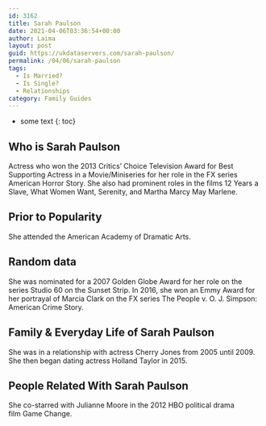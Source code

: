 ```yaml
---
id: 3162
title: Sarah Paulson
date: 2021-04-06T03:36:54+00:00
author: Laima
layout: post
guid: https://ukdataservers.com/sarah-paulson/
permalink: /04/06/sarah-paulson
tags:
  - Is Married?
  - Is Single?
  - Relationships
category: Family Guides
---
```


* some text
{: toc}


## Who is Sarah Paulson
                  
                  
                  
Actress who won the 2013 Critics&#8217; Choice Television Award for Best Supporting Actress in a Movie/Miniseries for her role in the FX series American Horror Story. She also had prominent roles in the films 12 Years a Slave, What Women Want, Serenity, and Martha Marcy May Marlene. 
                  
              
            
              
            
                
                
                
## Prior to Popularity
                  
                  
                  
She attended the American Academy of Dramatic Arts.
                  
              
            
              
            
                
                
                
## Random data
                  
                  
                  
She was nominated for a 2007 Golden Globe Award for her role on the series Studio 60 on the Sunset Strip. In 2016, she won an Emmy Award for her portrayal of Marcia Clark on the FX series The People v. O. J. Simpson: American Crime Story.
                  
              
            
              
            
                
                
                
## Family & Everyday Life of Sarah Paulson
                  
                  
                  
She was in a relationship with actress Cherry Jones from 2005 until 2009. She then began dating actress Holland Taylor in 2015.
                  
              
            
              
            
                
                
                
## People Related With Sarah Paulson
                  
                  
                  
She co-starred with Julianne Moore in the 2012 HBO political drama film Game Change. 
                  
              
            
              
            
                
              
            
              
              
            
            
              
            
          
          
          